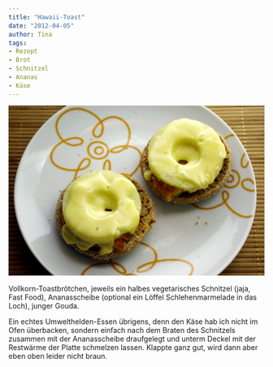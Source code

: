 ```yaml
---
title: "Hawaii-Toast"
date: "2012-04-05" 
author: Tina
tags:
- Rezept
- Brot
- Schnitzel
- Ananas
- Käse
---
```


![Toast Hawaii](images/imgp8757.jpg)

Vollkorn-Toastbrötchen, jeweils ein halbes vegetarisches Schnitzel (jaja, Fast Food), Ananasscheibe (optional ein Löffel Schlehenmarmelade in das Loch), junger Gouda. 

Ein echtes Umwelthelden-Essen übrigens, denn den Käse hab ich nicht im Ofen überbacken, sondern einfach nach dem Braten des Schnitzels zusammen mit der Ananasscheibe draufgelegt und unterm Deckel mit der Restwärme der Platte schmelzen lassen. Klappte ganz gut, wird dann aber eben oben leider nicht braun.

